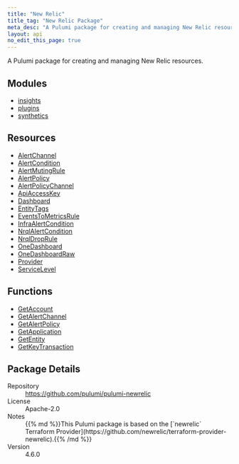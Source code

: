 ```yaml
---
title: "New Relic"
title_tag: "New Relic Package"
meta_desc: "A Pulumi package for creating and managing New Relic resources."
layout: api
no_edit_this_page: true
---
```


<!-- WARNING: this file was generated by Pulumi Docs Generator. -->
<!-- Do not edit by hand unless you're certain you know what you are doing! -->

A Pulumi package for creating and managing New Relic resources.

<h2 id="modules">Modules</h2>
<ul class="api">
    <li><a href="insights/" title="insights"><span class="api-symbol api-symbol--module"></span>insights</a></li>
    <li><a href="plugins/" title="plugins"><span class="api-symbol api-symbol--module"></span>plugins</a></li>
    <li><a href="synthetics/" title="synthetics"><span class="api-symbol api-symbol--module"></span>synthetics</a></li>
</ul>

<h2 id="resources">Resources</h2>
<ul class="api">
    <li><a href="alertchannel" title="AlertChannel"><span class="api-symbol api-symbol--resource"></span>AlertChannel</a></li>
    <li><a href="alertcondition" title="AlertCondition"><span class="api-symbol api-symbol--resource"></span>AlertCondition</a></li>
    <li><a href="alertmutingrule" title="AlertMutingRule"><span class="api-symbol api-symbol--resource"></span>AlertMutingRule</a></li>
    <li><a href="alertpolicy" title="AlertPolicy"><span class="api-symbol api-symbol--resource"></span>AlertPolicy</a></li>
    <li><a href="alertpolicychannel" title="AlertPolicyChannel"><span class="api-symbol api-symbol--resource"></span>AlertPolicyChannel</a></li>
    <li><a href="apiaccesskey" title="ApiAccessKey"><span class="api-symbol api-symbol--resource"></span>ApiAccessKey</a></li>
    <li><a href="dashboard" title="Dashboard"><span class="api-symbol api-symbol--resource"></span>Dashboard</a></li>
    <li><a href="entitytags" title="EntityTags"><span class="api-symbol api-symbol--resource"></span>EntityTags</a></li>
    <li><a href="eventstometricsrule" title="EventsToMetricsRule"><span class="api-symbol api-symbol--resource"></span>EventsToMetricsRule</a></li>
    <li><a href="infraalertcondition" title="InfraAlertCondition"><span class="api-symbol api-symbol--resource"></span>InfraAlertCondition</a></li>
    <li><a href="nrqlalertcondition" title="NrqlAlertCondition"><span class="api-symbol api-symbol--resource"></span>NrqlAlertCondition</a></li>
    <li><a href="nrqldroprule" title="NrqlDropRule"><span class="api-symbol api-symbol--resource"></span>NrqlDropRule</a></li>
    <li><a href="onedashboard" title="OneDashboard"><span class="api-symbol api-symbol--resource"></span>OneDashboard</a></li>
    <li><a href="onedashboardraw" title="OneDashboardRaw"><span class="api-symbol api-symbol--resource"></span>OneDashboardRaw</a></li>
    <li><a href="provider" title="Provider"><span class="api-symbol api-symbol--resource"></span>Provider</a></li>
    <li><a href="servicelevel" title="ServiceLevel"><span class="api-symbol api-symbol--resource"></span>ServiceLevel</a></li>
</ul>

<h2 id="functions">Functions</h2>
<ul class="api">
    <li><a href="getaccount" title="GetAccount"><span class="api-symbol api-symbol--function"></span>GetAccount</a></li>
    <li><a href="getalertchannel" title="GetAlertChannel"><span class="api-symbol api-symbol--function"></span>GetAlertChannel</a></li>
    <li><a href="getalertpolicy" title="GetAlertPolicy"><span class="api-symbol api-symbol--function"></span>GetAlertPolicy</a></li>
    <li><a href="getapplication" title="GetApplication"><span class="api-symbol api-symbol--function"></span>GetApplication</a></li>
    <li><a href="getentity" title="GetEntity"><span class="api-symbol api-symbol--function"></span>GetEntity</a></li>
    <li><a href="getkeytransaction" title="GetKeyTransaction"><span class="api-symbol api-symbol--function"></span>GetKeyTransaction</a></li>
</ul>

<h2 id="package-details">Package Details</h2>
<dl class="package-details">
	<dt>Repository</dt>
	<dd><a href="https://github.com/pulumi/pulumi-newrelic">https://github.com/pulumi/pulumi-newrelic</a></dd>
	<dt>License</dt>
	<dd>Apache-2.0</dd>
	<dt>Notes</dt>
	<dd>{{% md %}}This Pulumi package is based on the [`newrelic` Terraform Provider](https://github.com/newrelic/terraform-provider-newrelic).{{% /md %}}</dd>
	<dt>Version</dt>
	<dd>4.6.0</dd>
</dl>

